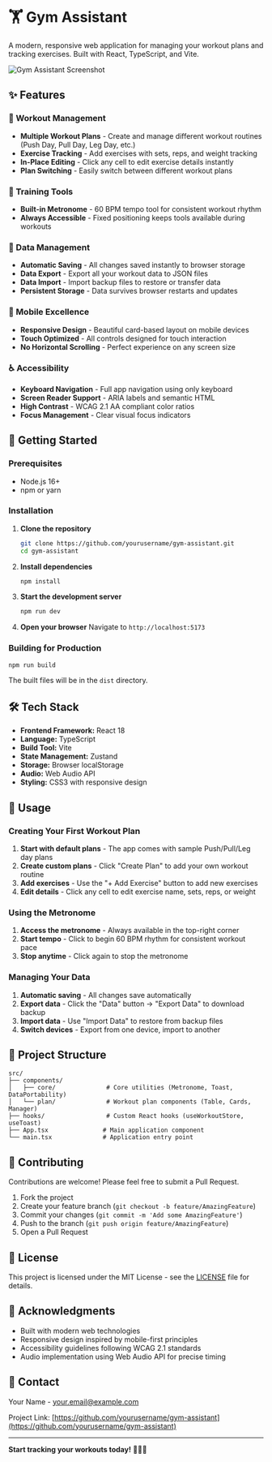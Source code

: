 # 🏋️ Gym Assistant

A modern, responsive web application for managing your workout plans and tracking exercises. Built with React, TypeScript, and Vite.

![Gym Assistant Screenshot](https://via.placeholder.com/800x400/007bff/ffffff?text=Gym+Assistant+App)

## ✨ Features

### 💪 Workout Management
- **Multiple Workout Plans** - Create and manage different workout routines (Push Day, Pull Day, Leg Day, etc.)
- **Exercise Tracking** - Add exercises with sets, reps, and weight tracking
- **In-Place Editing** - Click any cell to edit exercise details instantly
- **Plan Switching** - Easily switch between different workout plans

### 🎵 Training Tools
- **Built-in Metronome** - 60 BPM tempo tool for consistent workout rhythm
- **Always Accessible** - Fixed positioning keeps tools available during workouts

### 💾 Data Management
- **Automatic Saving** - All changes saved instantly to browser storage
- **Data Export** - Export all your workout data to JSON files
- **Data Import** - Import backup files to restore or transfer data
- **Persistent Storage** - Data survives browser restarts and updates

### 📱 Mobile Excellence
- **Responsive Design** - Beautiful card-based layout on mobile devices
- **Touch Optimized** - All controls designed for touch interaction
- **No Horizontal Scrolling** - Perfect experience on any screen size

### ♿ Accessibility
- **Keyboard Navigation** - Full app navigation using only keyboard
- **Screen Reader Support** - ARIA labels and semantic HTML
- **High Contrast** - WCAG 2.1 AA compliant color ratios
- **Focus Management** - Clear visual focus indicators

## 🚀 Getting Started

### Prerequisites
- Node.js 16+ 
- npm or yarn

### Installation

1. **Clone the repository**
   ```bash
   git clone https://github.com/yourusername/gym-assistant.git
   cd gym-assistant
   ```

2. **Install dependencies**
   ```bash
   npm install
   ```

3. **Start the development server**
   ```bash
   npm run dev
   ```

4. **Open your browser**
   Navigate to `http://localhost:5173`

### Building for Production

```bash
npm run build
```

The built files will be in the `dist` directory.

## 🛠️ Tech Stack

- **Frontend Framework:** React 18
- **Language:** TypeScript
- **Build Tool:** Vite
- **State Management:** Zustand
- **Storage:** Browser localStorage
- **Audio:** Web Audio API
- **Styling:** CSS3 with responsive design

## 📖 Usage

### Creating Your First Workout Plan

1. **Start with default plans** - The app comes with sample Push/Pull/Leg day plans
2. **Create custom plans** - Click "Create Plan" to add your own workout routine
3. **Add exercises** - Use the "+ Add Exercise" button to add new exercises
4. **Edit details** - Click any cell to edit exercise name, sets, reps, or weight

### Using the Metronome

1. **Access the metronome** - Always available in the top-right corner
2. **Start tempo** - Click to begin 60 BPM rhythm for consistent workout pace
3. **Stop anytime** - Click again to stop the metronome

### Managing Your Data

1. **Automatic saving** - All changes save automatically
2. **Export data** - Click the "Data" button → "Export Data" to download backup
3. **Import data** - Use "Import Data" to restore from backup files
4. **Switch devices** - Export from one device, import to another

## 🎯 Project Structure

```
src/
├── components/
│   ├── core/              # Core utilities (Metronome, Toast, DataPortability)
│   └── plan/              # Workout plan components (Table, Cards, Manager)
├── hooks/                 # Custom React hooks (useWorkoutStore, useToast)
├── App.tsx               # Main application component
└── main.tsx              # Application entry point
```

## 🤝 Contributing

Contributions are welcome! Please feel free to submit a Pull Request.

1. Fork the project
2. Create your feature branch (`git checkout -b feature/AmazingFeature`)
3. Commit your changes (`git commit -m 'Add some AmazingFeature'`)
4. Push to the branch (`git push origin feature/AmazingFeature`)
5. Open a Pull Request

## 📝 License

This project is licensed under the MIT License - see the [LICENSE](LICENSE) file for details.

## 🙏 Acknowledgments

- Built with modern web technologies
- Responsive design inspired by mobile-first principles
- Accessibility guidelines following WCAG 2.1 standards
- Audio implementation using Web Audio API for precise timing

## 📧 Contact

Your Name - your.email@example.com

Project Link: [https://github.com/yourusername/gym-assistant](https://github.com/yourusername/gym-assistant)

---

**Start tracking your workouts today!** 🏋️‍♀️💪